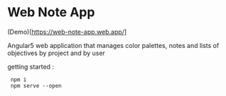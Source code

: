 
Web Note App
========================

(Demo)[https://web-note-app.web.app/]

Angular5 web application that manages color palettes, notes and lists of objectives by project and by user

getting started :

```
 npm i
 npm serve --open 
 
```
